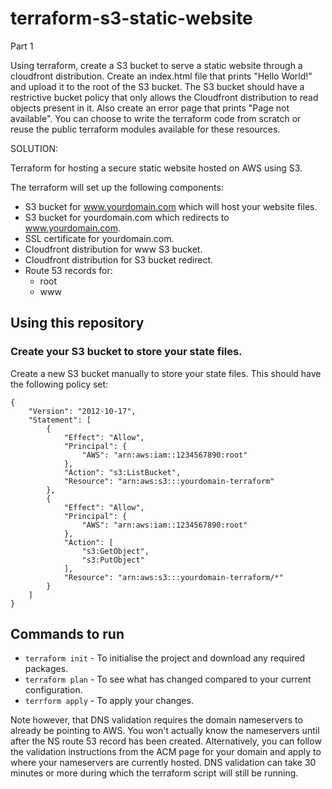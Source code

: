 # terraform-s3-static-website

Part 1

Using terraform, create a S3 bucket to serve a static website through a cloudfront distribution. Create an index.html file that prints "Hello World!" and upload it to the root of the S3 bucket. The S3 bucket should have a restrictive bucket policy that only allows the Cloudfront distribution to read objects present in it. Also create an error page that prints "Page not available". You can choose to write the terraform code from scratch or reuse the public terraform modules available for these resources.

SOLUTION:


Terraform for hosting a secure static website hosted on AWS using S3.

The terraform will set up the following components:

- S3 bucket for www.yourdomain.com which will host your website files.
- S3 bucket for yourdomain.com which redirects to www.yourdomain.com.
- SSL certificate for yourdomain.com.
- Cloudfront distribution for www S3 bucket.
- Cloudfront distribution for S3 bucket redirect.
- Route 53 records for:
  - root
  - www

## Using this repository

### Create your S3 bucket to store your state files.

Create a new S3 bucket manually to store your state files. This should have the following policy set:

```
{
    "Version": "2012-10-17",
    "Statement": [
        {
            "Effect": "Allow",
            "Principal": {
                "AWS": "arn:aws:iam::1234567890:root"
            },
            "Action": "s3:ListBucket",
            "Resource": "arn:aws:s3:::yourdomain-terraform"
        },
        {
            "Effect": "Allow",
            "Principal": {
                "AWS": "arn:aws:iam::1234567890:root"
            },
            "Action": [
                "s3:GetObject",
                "s3:PutObject"
            ],
            "Resource": "arn:aws:s3:::yourdomain-terraform/*"
        }
    ]
}
```


## Commands to run

- `terraform init` - To initialise the project and download any required packages.
- `terraform plan` - To see what has changed compared to your current configuration.
- `terrform apply` - To apply your changes.

Note however, that DNS validation requires the domain nameservers to already be pointing to AWS. You won't actually know the nameservers until after the NS route 53 record has been created. Alternatively, you can follow the validation instructions from the ACM page for your domain and apply to where your nameservers are currently hosted. 
DNS validation can take 30 minutes or more during which the terraform script will still be running.



